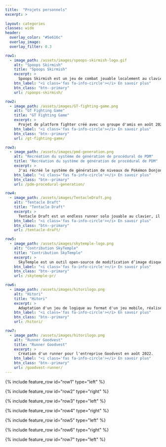 ```yaml
---
title:  "Projets personnels"
excerpt: >
  
layout: categories
classes: wide
header:
  overlay_color: "#5e616c"
  overlay_image: 
  overlay_filter: 0.3

row1:
  - image_path: /assets/images/spoops-skirmish-logo.gif
    alt: "Spoops Skirmish"
    title: "Spoops Skirmish"
    excerpt: >
      Spoops Skirmish est un jeu de combat jouable localement au clavier, il a été réalisé du 12 au 18 mars 2021 dans le cadre de la WeeklyGameJam #192 qui avait pour thème « Objet Hanté ».
    btn_label: "<i class='fas fa-info-circle'></i> En savoir plus"
    btn_class: "btn--primary"
    url: /spoops-skirmish/

row2:
  - image_path: /assets/images/GT-fighting-game.png
    alt: "GT Fighting Game"
    title: "GT Fighting Game"
    excerpt: >
      Projet de platform fighter créé avec un groupe d'amis en août 2021.
    btn_label: "<i class='fas fa-info-circle'></i> En savoir plus"
    btn_class: "btn--primary"
    url: /gt-fighting-game/

row3:
  - image_path: /assets/images/pmd-generation.png
    alt: "Recréation du système de génération de procédural de PDM"
    title: "Recréation du système de génération de procédural de PDM"
    excerpt: >
      J'ai récréé le système de génération de niveaux de Pokémon Donjon Mystère pour en apprendre plus sur la génération procédurale.
    btn_label: "<i class='fas fa-info-circle'></i> En savoir plus"
    btn_class: "btn--primary"
    url: /pdm-procedural-generation/

row4:
  - image_path: /assets/images/TentacleDraft.png
    alt: "Tentacle Draft"
    title: "Tentacle Draft"
    excerpt: >
      Tentacle Draft est un endless runner solo jouable au clavier, il a été réalisé du 1er au 7 janvier 2021 dans le cadre de la WeeklyGameJam #182 qui avait pour thème « Cthulhu ».
    btn_label: "<i class='fas fa-info-circle'></i> En savoir plus"
    btn_class: "btn--primary"
    url: /tentacle-draft/

row5:
  - image_path: /assets/images/skytemple-logo.png
    alt: "Contribution SkyTemple"
    title: "Contribution SkyTemple"
    excerpt: >
      SkyTemple est un outil open-source de modification d’image disque (ou ROM) de Pokémon Donjon Mystère: Explorateurs du Ciel, ayant un grand attachement à ce jeu j’ai cherché à contribuer à ce projet.
    btn_label: "<i class='fas fa-info-circle'></i> En savoir plus"
    btn_class: "btn--primary"
    url: /skytemple-pr/

row6:
  - image_path: /assets/images/hitorilogo.png
    alt: "Hitori"
    title: "Hitori"
    excerpt: >
      Adaptation d'un jeu de logique au format d'un jeu mobile, réalisé entre octobre et novembre 2021.
    btn_label: "<i class='fas fa-info-circle'></i> En savoir plus"
    btn_class: "btn--primary"
    url: /hitori/

row7:
  - image_path: /assets/images/hitorilogo.png
    alt: "Runner Goodvest"
    title: "Runner Goodvest"
    excerpt: >
      Création d'un runner pour l'entreprise Goodvest en août 2022.
    btn_label: "<i class='fas fa-info-circle'></i> En savoir plus"
    btn_class: "btn--primary"
    url: /goodvest-runner/
---
```


{% include feature_row id="row1" type="left" %}

{% include feature_row id="row2" type="right" %}

{% include feature_row id="row3" type="left" %}

{% include feature_row id="row4" type="right" %}

{% include feature_row id="row5" type="left" %}

{% include feature_row id="row6" type="right" %}

{% include feature_row id="row7" type="left" %}